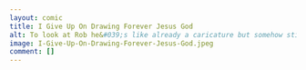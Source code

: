 ```yaml
---
layout: comic
title: I Give Up On Drawing Forever Jesus God
alt: To look at Rob he&#039;s like already a caricature but somehow still impossible to draw.
image: I-Give-Up-On-Drawing-Forever-Jesus-God.jpeg
comment: []
---
```

